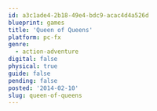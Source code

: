```yaml
---
id: a3c1ade4-2b18-49e4-bdc9-acac4d4a526d
blueprint: games
title: 'Queen of Queens'
platform: pc-fx
genre:
  - action-adventure
digital: false
physical: true
guide: false
pending: false
posted: '2014-02-10'
slug: queen-of-queens
---
```

